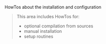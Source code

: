 HowTos about the installation and configuration

> This area includes HowTos for:
>
> - optional compilation from sources
> - manual installation
> - setup routines
